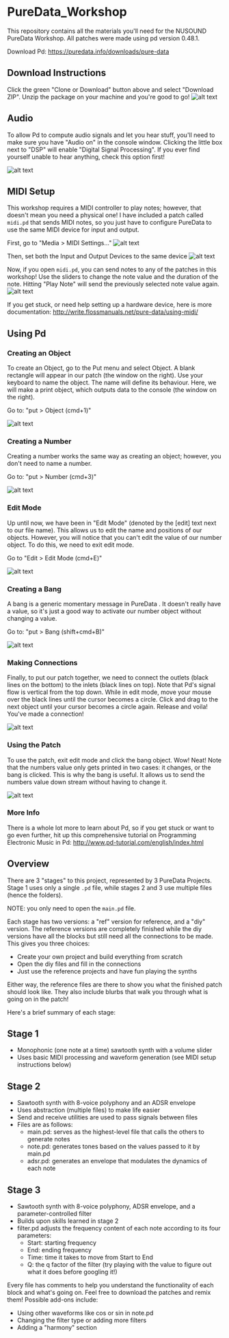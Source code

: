# PureData_Workshop
This repository contains all the materials you'll need for the NUSOUND PureData Workshop.
All patches were made using pd version 0.48.1.

Download Pd: https://puredata.info/downloads/pure-data

## Download Instructions
Click the green "Clone or Download" button above and select 
"Download ZIP". Unzip the package on your machine and you're 
good to go!
![alt text](./assets/dl_graphic.png)

## Audio
To allow Pd to compute audio signals and let you hear stuff,
you'll need to make sure you have "Audio on" in the console
window. Clicking the little box next to "DSP" will enable
"Digital Signal Processing". If you ever find yourself unable
to hear anything, check this option first!

![alt text](./assets/audio.png)

## MIDI Setup
This workshop requires a MIDI controller to play notes; however, that doesn't mean you need a physical one! I have included a patch called
`midi.pd` that sends MIDI notes, so you just have to configure 
PureData to use the same MIDI device for input and output.

First, go to "Media > MIDI Settings..."
![alt text](./assets/midi_menu.png)

Then, set both the Input and Output Devices to the same device
![alt text](./assets/midi_settings.png)

Now, if you open `midi.pd`, you can send notes to any of the patches
in this workshop! Use the sliders to change the note value and the 
duration of the note. Hitting "Play Note" will send the previously
selected note value again.
![alt text](./assets/midi_pd.png)

If you get stuck, or need help setting up a hardware device, here is more documentation:
http://write.flossmanuals.net/pure-data/using-midi/

## Using Pd

### Creating an Object
To create an Object, go to the Put menu and select Object.
A blank rectangle will appear in our patch (the window on the right).
Use your keyboard to name the object. The name will define
its behaviour. Here, we will make a print object, which outputs
data to the console (the window on the right).

Go to: "put > Object (cmd+1)"

![alt text](./assets/object.gif)

### Creating a Number
Creating a number works the same way as creating an object; however,
you don't need to name a number.

Go to: "put > Number (cmd+3)"

![alt text](./assets/number.gif)

### Edit Mode
Up until now, we have been in "Edit Mode" (denoted by the [edit]
text next to our file name). This allows us to edit the name and 
positions of our objects. However, you will notice that you can't
edit the value of our number object. To do this, we need to exit
edit mode. 

Go to "Edit > Edit Mode (cmd+E)"

![alt text](./assets/edit_mode.gif)

### Creating a Bang
A bang is a generic momentary message in PureData .
It doesn't really have a value, so it's just a good way to activate
our number object without changing a value.

Go to: "put > Bang (shift+cmd+B)"

![alt text](./assets/bang.gif)

### Making Connections
Finally, to put our patch together, we need to connect the outlets
(black lines on the bottom) to the inlets (black lines on top). Note
that Pd's signal flow is vertical from the top down. While in edit
mode, move your mouse over the black lines until the cursor becomes 
a circle. Click and drag to the next object until your cursor becomes
a circle again. Release and voila! You've made a connection!

![alt text](./assets/connections.gif)

### Using the Patch
To use the patch, exit edit mode and click the bang object. Wow!
Neat! Note that the numbers value only gets printed in two cases:
it changes, or the bang is clicked. This is why the bang is useful. It allows us to send the numbers value down stream without having to change it. 

![alt text](./assets/patch.gif)

### More Info

There is a whole lot more to learn about Pd, so if you get stuck or want to go even further, hit up this comprehensive tutorial on Programming Electronic Music in Pd: http://www.pd-tutorial.com/english/index.html

## Overview
There are 3 "stages" to this project, represented by 3 PureData Projects.
Stage 1 uses only a single `.pd` file, while stages 2 and 3 use multiple files (hence the folders). 

NOTE: you only need to open the `main.pd` file.

Each stage has two versions: a "ref" version for reference, and a "diy" version.
The reference versions are completely finished while the diy versions have all the blocks
but still need all the connections to be made. This gives you three choices:
* Create your own project and build everything from scratch
* Open the diy files and fill in the connections
* Just use the reference projects and have fun playing the synths

Either way, the reference files are there to show you what the finished patch should look like. They also include blurbs that walk you through what is going on in the patch! 

Here's a brief summary of each stage:

## Stage 1
* Monophonic (one note at a time) sawtooth synth with a volume slider
* Uses basic MIDI processing and waveform generation (see MIDI setup instructions below)

## Stage 2
* Sawtooth synth with 8-voice polyphony and an ADSR envelope
* Uses abstraction (multiple files) to make life easier
* Send and receive utilities are used to pass signals between files
* Files are as follows:
	* main.pd: serves as the highest-level file that calls the others to generate notes
	* note.pd: generates tones based on the values passed to it by main.pd
	* adsr.pd: generates an envelope that modulates the dynamics of each note
## Stage 3
* Sawtooth synth with 8-voice polyphony, ADSR envelope, and a parameter-controlled filter
* Builds upon skills learned in stage 2
* filter.pd adjusts the frequency content of each note according to its four parameters:
	* Start: starting frequency
	* End: ending frequency
	* Time: time it takes to move from Start to End
	* Q: the q factor of the filter (try playing with the value to figure out what it does before googling it!)

Every file has comments to help you understand the functionality of each block and what's going on.
Feel free to download the patches and remix them!
Possible add-ons include:
* Using other waveforms like cos or sin in note.pd
* Changing the filter type or adding more filters
* Adding a "harmony" section 